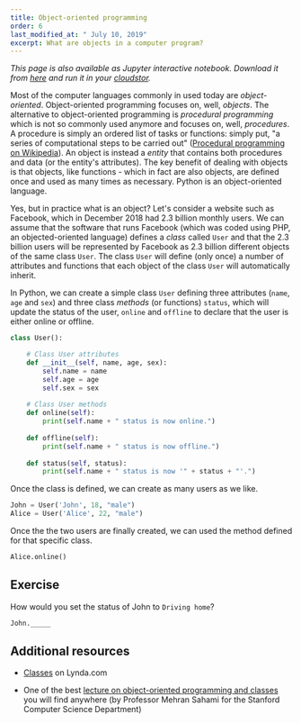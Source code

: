 ```yaml
---
title: Object-oriented programming
order: 6
last_modified_at: " July 10, 2019"
excerpt: What are objects in a computer program?
---
```


*This page is also available as Jupyter interactive notebook. Download it from [here](https://code.research.uts.edu.au/143852/code-as-literacy-jupyter-notebooks/blob/master/understanding-python/python-06-object-oriented-programming.ipynb) and run it in your [cloudstor](/getting-started/02-jupyter-notebook).* 

Most of the computer languages commonly in used today are *object-oriented*. Object-oriented programming focuses on, well, *objects*. The alternative to object-oriented programming is *procedural programming* which is not so commonly used anymore and focuses on, well, *procedures*. A procedure is simply an ordered list of tasks or functions: simply put, "a series of computational steps to be carried out" ([Procedural programming on Wikipedia](https://en.wikipedia.org/wiki/Procedural_programming)). An object is instead a *entity* that contains both procedures and data (or the entity's attributes). The key benefit of dealing with objects is that objects, like functions - which in fact are also objects, are defined once and used as many times as necessary. Python is an object-oriented language.

Yes, but in practice what is an object? Let's consider a website such as Facebook, which in December 2018 had 2.3 billion monthly users. We can assume that the software that runs Facebook (which was coded using PHP, an objected-oriented language) defines a *class* called `User` and that the 2.3 billion users will be represented by Facebook as 2.3 billion different objects of the same class `User`. The class `User` will define (only once) a number of attributes and functions that each object of the class `User` will automatically inherit. 

In Python, we can create a simple class `User` defining three attributes (`name`, `age` and `sex`) and three class *methods* (or functions) `status`, which will update the status of the user, `online` and `offline` to declare that the user is either online or offline. 


```python
class User():

    # Class User attributes 
    def __init__(self, name, age, sex):
        self.name = name
        self.age = age
        self.sex = sex
        
    # Class User methods    
    def online(self):
        print(self.name + " status is now online.")
        
    def offline(self):
        print(self.name + " status is now offline.")
        
    def status(self, status):
        print(self.name + " status is now '" + status + "'.")
```

Once the class is defined, we can create as many users as we like.


```python
John = User('John', 18, "male")
Alice = User('Alice', 22, "male")
```

Once the the two users are finally created, we can used the method defined for that specific class.


```python
Alice.online()
```

## Exercise

How would you set the status of John to `Driving home`?


```python
John._____
```
## Additional resources

- [Classes](https://www.lynda.com/Python-tutorials/Classes/661773/707227-4.html?org=uts.edu.au) on Lynda.com

- One of the best [lecture on object-oriented programming and classes](https://youtu.be/nWheM30THaY) you will find anywhere (by Professor Mehran Sahami for the Stanford Computer Science Department)
